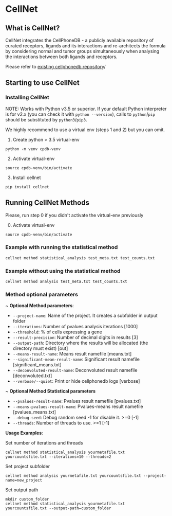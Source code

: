 # CellNet

## What is CellNet?

CellNet integrates the CellPhoneDB - a publicly available repository of curated receptors, ligands and its interactions and re-architects the formula by considering normal and tumor groups simultaneously when analysing the interactions between both ligands and receptors. 

Please refer to [existing cellphonedb repository](https://www.cellphonedb.org/)/ 


## Starting to use CellNet 

### Installing CellNet
NOTE: Works with Python v3.5 or superior. If your default Python interpreter is for v2.x (you can check it with `python --version`), calls to `python`/`pip` should be substituted by `python3`/`pip3`.

We highly recommend to use a virtual env (steps 1 and 2) but you can omit.
1. Create python > 3.5 virtual-env
```shell
python -m venv cpdb-venv
```

2. Activate virtual-env
```shell
source cpdb-venv/bin/activate
```

3. Install cellnet
```shell
pip install cellnet
```


## Running CellNet Methods

Please, run step 0 if you didn't activate the virtual-env previously

0. Activate virtual-env
```shell
source cpdb-venv/bin/activate
```


###  Example with running the statistical method
```shell
cellnet method statistical_analysis test_meta.txt test_counts.txt 
```


### Example without using the statistical method
```shell
cellnet method analysis test_meta.txt test_counts.txt 
```


### Method optional parameters

~ **Optional Method parameters**:
- `--project-name`: Name of the project. It creates a subfolder in output folder
- `--iterations`: Number of pvalues analysis iterations [1000]
- `--threshold`: % of cells expressing a gene
- `--result-precision`: Number of decimal digits in results [3]
- `--output-path`: Directory where the results will be allocated (the directory must exist) [out]
- `--means-result-name`: Means result namefile [means.txt]
- `--significant-mean-result-name`: Significant result namefile [significant_means.txt]
- `--deconvoluted-result-name`: Deconvoluted result namefile [deconvoluted.txt]
- `--verbose/--quiet`: Print or hide cellphonedb logs [verbose]

~ **Optional Method Statistical parameters**
- `--pvalues-result-name`: Pvalues result namefile [pvalues.txt]
- `--means-pvalues-result-name`: Pvalues-means result namefile [pvalues_means.txt]
- `--debug-seed`: Debug random seed -1 for disable it. >=0 [-1]
- `--threads`: Number of threads to use. >=1 [-1]

**Usage Examples**:

Set number of iterations and threads
```shell
cellnet method statistical_analysis yourmetafile.txt yourcountsfile.txt --iterations=10 --threads=2
```
Set project subfolder
```shell
cellnet method analysis yourmetafile.txt yourcountsfile.txt --project-name=new_project
```

Set output path
```shell
mkdir custom_folder
cellnet method statistical_analysis yourmetafile.txt yourcountsfile.txt --output-path=custom_folder
```

